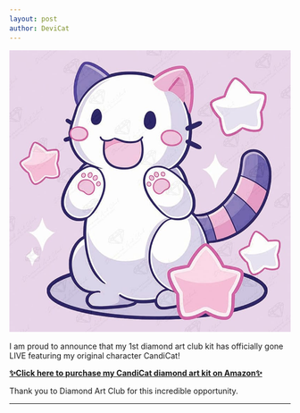 ```yaml
---
layout: post
author: DeviCat
---
```


![](/img/devicat_candicat_diamondartclub_amazon_1.jpg)

<!--card-->

I am proud to announce that my 1st diamond art club kit has officially gone LIVE featuring my original character CandiCat! 

**[✨Click here to purchase my CandiCat diamond art kit on Amazon✨](https://www.amazon.com/DIAMOND-ART-CLUB-Painting-Beginners/dp/B0F4M34J2X?sr=8-1)**

Thank you to Diamond Art Club for this incredible opportunity.


---